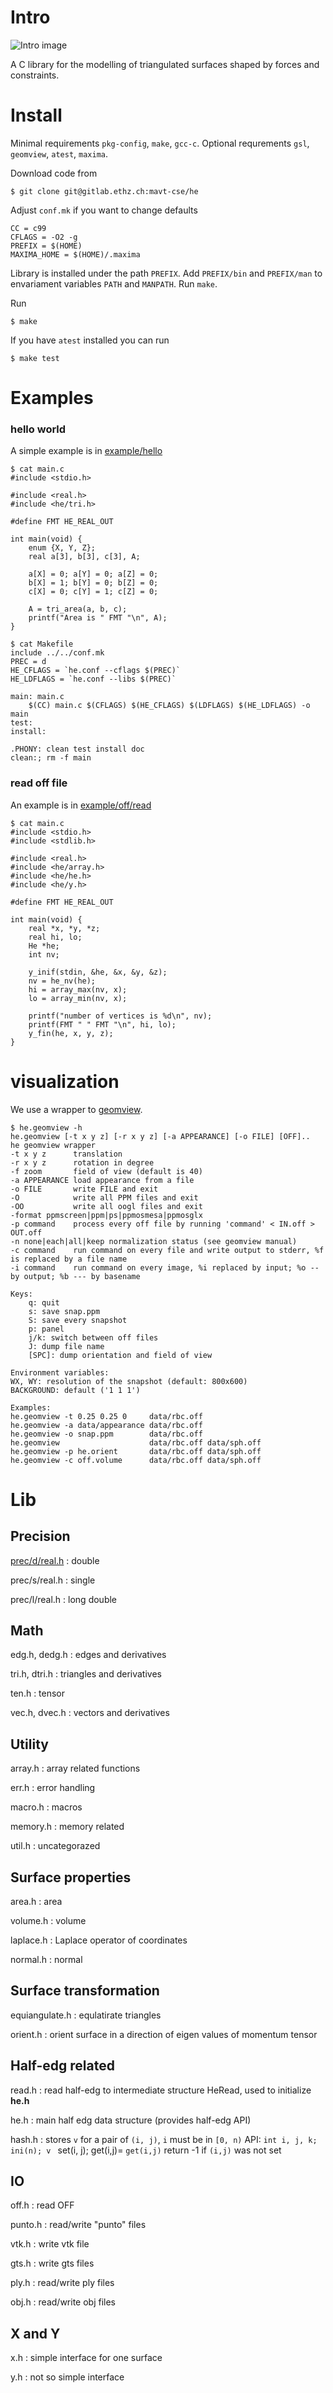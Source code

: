 # Intro
![Intro image](img/rbc/sde/00006.png)

A C library for the modelling of triangulated surfaces shaped by forces
and constraints.

# Install

Minimal requirements `pkg-config`, `make`, `gcc-c`. Optional
requrements `gsl`, `geomview`, `atest`, `maxima`.

Download code from
```
$ git clone git@gitlab.ethz.ch:mavt-cse/he
```

Adjust `conf.mk` if you want to change defaults

```
CC = c99
CFLAGS = -O2 -g
PREFIX = $(HOME)
MAXIMA_HOME = $(HOME)/.maxima
```

Library is installed under the path `PREFIX`. Add `PREFIX/bin` and
`PREFIX/man` to envariament variables `PATH` and `MANPATH`. Run
`make`.

Run
```
$ make
```

If you have `atest` installed you can run
```
$ make test
```

# Examples

### hello world

A simple example is in [example/hello](example/hello/)

```
$ cat main.c
#include <stdio.h>

#include <real.h>
#include <he/tri.h>

#define FMT HE_REAL_OUT

int main(void) {
    enum {X, Y, Z};
    real a[3], b[3], c[3], A;

    a[X] = 0; a[Y] = 0; a[Z] = 0;
    b[X] = 1; b[Y] = 0; b[Z] = 0;
    c[X] = 0; c[Y] = 1; c[Z] = 0;

    A = tri_area(a, b, c);
    printf("Area is " FMT "\n", A);
}

```

```
$ cat Makefile
include ../../conf.mk
PREC = d
HE_CFLAGS = `he.conf --cflags $(PREC)`
HE_LDFLAGS = `he.conf --libs $(PREC)`

main: main.c
	$(CC) main.c $(CFLAGS) $(HE_CFLAGS) $(LDFLAGS) $(HE_LDFLAGS) -o main
test:
install:

.PHONY: clean test install doc
clean:; rm -f main

```

### read off file

An example is in [example/off/read](example/off/read/)

```
$ cat main.c
#include <stdio.h>
#include <stdlib.h>

#include <real.h>
#include <he/array.h>
#include <he/he.h>
#include <he/y.h>

#define FMT HE_REAL_OUT

int main(void) {
    real *x, *y, *z;
    real hi, lo;
    He *he;
    int nv;

    y_inif(stdin, &he, &x, &y, &z);
    nv = he_nv(he);
    hi = array_max(nv, x);
    lo = array_min(nv, x);

    printf("number of vertices is %d\n", nv);
    printf(FMT " " FMT "\n", hi, lo);
    y_fin(he, x, y, z);
}

```

# visualization

We use a wrapper to [geomview](https://www.google.com).

```
$ he.geomview -h
he.geomview [-t x y z] [-r x y z] [-a APPEARANCE] [-o FILE] [OFF]..
he geomview wrapper
-t x y z      translation
-r x y z      rotation in degree
-f zoom       field of view (default is 40)
-a APPEARANCE load appearance from a file
-o FILE       write FILE and exit
-O            write all PPM files and exit
-OO           write all oogl files and exit
-format	ppmscreen|ppm|ps|ppmosmesa|ppmosglx
-p command    process every off file by running 'command' < IN.off > OUT.off
-n none|each|all|keep normalization status (see geomview manual)
-c command    run command on every file and write output to stderr, %f is replaced by a file name
-i command    run command on every image, %i replaced by input; %o -- by output; %b --- by basename

Keys:
    q: quit
    s: save snap.ppm
    S: save every snapshot
    p: panel
    j/k: switch between off files
    J: dump file name
    [SPC]: dump orientation and field of view

Environment variables:
WX, WY: resolution of the snapshot (default: 800x600)
BACKGROUND: default ('1 1 1')

Examples:
he.geomview -t 0.25 0.25 0     data/rbc.off
he.geomview -a data/appearance data/rbc.off
he.geomview -o snap.ppm        data/rbc.off
he.geomview                    data/rbc.off data/sph.off
he.geomview -p he.orient       data/rbc.off data/sph.off
he.geomview -c off.volume      data/rbc.off data/sph.off

```

# Lib

## Precision

[prec/d/real.h](lib/prec/d/real.h)
:   double

prec/s/real.h
:   single

prec/l/real.h
:   long double

## Math

edg.h, dedg.h
:   edges and derivatives

tri.h, dtri.h
:   triangles and derivatives

ten.h
:   tensor

vec.h, dvec.h
:   vectors and derivatives

## Utility

array.h
:   array related functions

err.h
:   error handling

macro.h
:   macros

memory.h
:   memory related

util.h
:   uncategorazed

## Surface properties

area.h
:   area

volume.h
:   volume

laplace.h
:   Laplace operator of coordinates

normal.h
:   normal

## Surface transformation

equiangulate.h
:   equlatirate triangles

orient.h
:   orient surface in a direction of eigen values of momentum tensor

## Half-edg related

read.h
:   read half-edg to intermediate structure HeRead, used to initialize
	**he.h**

he.h
:   main half edg data structure (provides half-edg API)

hash.h
:   stores `v` for a pair of `(i, j)`, `i` must be in `[0, n)` API:
	`int i, j, k;` `ini(n); v ` set(i, j); get(i,j)= `get(i,j)` return
	-1 if `(i,j)` was not set

## IO

off.h
:   read OFF

punto.h
:   read/write "punto" files

vtk.h
:   write vtk file

gts.h
:   write gts files

ply.h
:   read/write ply files

obj.h
:   read/write obj files

## X and Y

x.h
:   simple interface for one surface

y.h
:   not so simple interface
